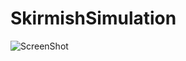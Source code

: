 # SkirmishSimulation


![ScreenShot](https://raw.github.com/FutureVR/SkirmishSimulation/master/media/skirmish_1.PNG)


